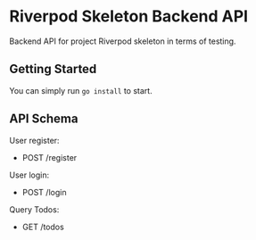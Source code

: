 # Riverpod Skeleton Backend API
Backend API for project Riverpod skeleton in terms of testing.

## Getting Started

You can simply run `go install` to start.

## API Schema
User register:
- POST /register

User login:
- POST /login

Query Todos:
- GET /todos